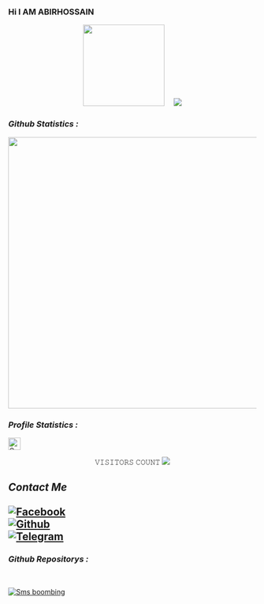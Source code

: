 ### Hi I AM  ABIRHOSSAIN 

<!--
**ABIRHOSSAIN10/ABIRHOSSAIN10** is a ✨ _special_ ✨ repository because its `README.md` (this file) appears on your GitHub profile.

Here are some ideas to get you started:

- 🔭 I’m currently working on ...
- 🌱 I’m currently learning ...
- 👯 I’m looking to collaborate on ...
- 🤔 I’m looking for help with ...
- 💬 Ask me about ...
- 📫 How to reach me: ...
- 😄 Pronouns: ...
- ⚡ Fun fact: ...
-->
<!-- Github README -->
<p align="center"><a href="https://github.com/ABIRHOSSAIN10">
<img height="165" src="https://github-readme-stats.vercel.app/api?username=ABIRHOSSAIN10&show_icons=true&include_all_commits=true&theme=gotham&cache_seconds=3200&hide_border=true" /></a>
&nbsp;&nbsp;&nbsp;
<a href="https://github.com/ABIRHOSSAIN10"><img src="https://github-readme-stats.vercel.app/api/top-langs/?username=ABIRHOSSAIN10&layout=compact&theme=chartreuse-dark&hide_border=true" />
</a></p>



<h3><b><i> Github Statistics :</i></b></h3>
<a href="https://github.com/ABIRHOSSAIN10"><img width=550 src="https://github-profile-trophy.vercel.app/?username=ABIRHOSSAIN10&theme=dracula&no-frame=true&title=Followers,Stars,Commit,Repository,Issues"/></a>

<h3><b><i> Profile Statistics :</i></b></h3>
<a href="https://github.com/ABIRHOSSAIN10"><img height="25" title="Counter" src="https://komarev.com/ghpvc/?username=ABIRHOSSAIN10&color=blueviolet&style=flat-square"></a>

<p align="center"> 
 𝚅𝙸𝚂𝙸𝚃𝙾𝚁𝚂 𝙲𝙾𝚄𝙽𝚃
 <img src="https://profile-counter.glitch.me/ABIRHOSSAIN10/count.svg" />
</p>

## <i><b> Contact Me</b></i> <br><br>[![Facebook](https://img.shields.io/badge/Facebook-AbirHossain-1877F2?style=flat-square&logo=facebook)](https://facebook.com/Abir-Hossain-104247341997068/?substory_index=0)<br>[![Github](https://img.shields.io/badge/Github-AbirHossain-dimgray?style=flat-square&logo=github)](https://github.com/ABIRHOSSAIN10/)<br>[![Telegram](https://img.shields.io/badge/Telegram-AbirHossain-blue?style=flat-square&logo=telegram)](https://t.me/AbirHossain402)<br>


<h3><b><i> Github Repositorys :</i></b></h3>
<br>

<a href="https://github.com/ABIRHOSSAIN10/sms-boombing"><img title="Sms boombing" src="https://github-readme-stats.vercel.app/api/pin/?username=ABIRHOSSAIN10&repo=sms-boombing&theme=tokyonight"></a>
</p>

